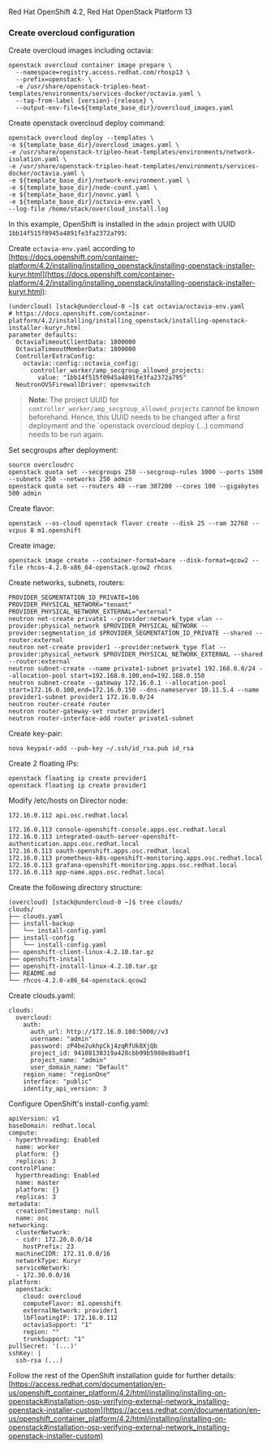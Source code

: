 Red Hat OpenShift 4.2, Red Hat OpenStack Platform 13

### Create overcloud configuration ###

Create overcloud images including octavia:
~~~
openstack overcloud container image prepare \
  --namespace=registry.access.redhat.com/rhosp13 \
  --prefix=openstack- \
  -e /usr/share/openstack-tripleo-heat-templates/environments/services-docker/octavia.yaml \
  --tag-from-label {version}-{release} \
  --output-env-file=${template_base_dir}/overcloud_images.yaml
~~~

Create openstack overcloud deploy command:
~~~
openstack overcloud deploy --templates \
-e ${template_base_dir}/overcloud_images.yaml \
-e /usr/share/openstack-tripleo-heat-templates/environments/network-isolation.yaml \
-e /usr/share/openstack-tripleo-heat-templates/environments/services-docker/octavia.yaml \
-e ${template_base_dir}/network-environment.yaml \
-e ${template_base_dir}/node-count.yaml \
-e ${template_base_dir}/novnc.yaml \
-e ${template_base_dir}/octavia-env.yaml \
--log-file /home/stack/overcloud_install.log
~~~

In this example, OpenShift is installed in the `admin` project with UUID `1bb14f515f0945a4891fe3fa2372a795`:

Create `octavia-env.yaml` according to [https://docs.openshift.com/container-platform/4.2/installing/installing_openstack/installing-openstack-installer-kuryr.html](https://docs.openshift.com/container-platform/4.2/installing/installing_openstack/installing-openstack-installer-kuryr.html):
~~~
(undercloud) [stack@undercloud-0 ~]$ cat octavia/octavia-env.yaml 
# https://docs.openshift.com/container-platform/4.2/installing/installing_openstack/installing-openstack-installer-kuryr.html
parameter_defaults:
  OctaviaTimeoutClientData: 1800000
  OctaviaTimeoutMemberData: 1800000
  ControllerExtraConfig:
    octavia::config::octavia_config:
      controller_worker/amp_secgroup_allowed_projects:
        value: "1bb14f515f0945a4891fe3fa2372a795"
  NeutronOVSFirewallDriver: openvswitch
~~~
> **Note:** The project UUID for `controller_worker/amp_secgroup_allowed_projects` cannot be known beforehand. 
> Hence, this UUID needs to be changed after a first deployment and the `openstack overcloud deploy (...) command needs to be run again.

Set secgroups after deployment:
~~~
source overcloudrc
openstack quota set --secgroups 250 --secgroup-rules 1000 --ports 1500 --subnets 250 --networks 250 admin
openstack quota set --routers 40 --ram 307200 --cores 100 --gigabytes 500 admin
~~~

Create flavor:
~~~
openstack --os-cloud openstack flavor create --disk 25 --ram 32768 --vcpus 8 m1.openshift
~~~

Create image:
~~~
openstack image create --container-format=bare --disk-format=qcow2 --file rhcos-4.2.0-x86_64-openstack.qcow2 rhcos
~~~

Create networks, subnets, routers:
~~~
PROVIDER_SEGMENTATION_ID_PRIVATE=106
PROVIDER_PHYSICAL_NETWORK="tenant"
PROVIDER_PHYSICAL_NETWORK_EXTERNAL="external"
neutron net-create private1 --provider:network_type vlan --provider:physical_network $PROVIDER_PHYSICAL_NETWORK --provider:segmentation_id $PROVIDER_SEGMENTATION_ID_PRIVATE --shared --router:external
neutron net-create provider1 --provider:network_type flat --provider:physical_network $PROVIDER_PHYSICAL_NETWORK_EXTERNAL --shared --router:external
neutron subnet-create --name private1-subnet private1 192.168.0.0/24 --allocation-pool start=192.168.0.100,end=192.168.0.150
neutron subnet-create --gateway 172.16.0.1 --allocation-pool start=172.16.0.100,end=172.16.0.150 --dns-nameserver 10.11.5.4 --name provider1-subnet provider1 172.16.0.0/24
neutron router-create router
neutron router-gateway-set router provider1
neutron router-interface-add router private1-subnet
~~~

Create key-pair:
~~~
nova keypair-add --pub-key ~/.ssh/id_rsa.pub id_rsa
~~~

Create 2 floating IPs:
~~~
openstack floating ip create provider1
openstack floating ip create provider1
~~~

Modify /etc/hosts on Director node:
~~~
172.16.0.112 api.osc.redhat.local

172.16.0.113 console-openshift-console.apps.osc.redhat.local
172.16.0.113 integrated-oauth-server-openshift-authentication.apps.osc.redhat.local
172.16.0.113 oauth-openshift.apps.osc.redhat.local
172.16.0.113 prometheus-k8s-openshift-monitoring.apps.osc.redhat.local
172.16.0.113 grafana-openshift-monitoring.apps.osc.redhat.local
172.16.0.113 app-name.apps.osc.redhat.local
~~~

Create the following directory structure:
~~~
(overcloud) [stack@undercloud-0 ~]$ tree clouds/
clouds/
├── clouds.yaml
├── install-backup
│   └── install-config.yaml
├── install-config
│   └── install-config.yaml
├── openshift-client-linux-4.2.10.tar.gz
├── openshift-install
├── openshift-install-linux-4.2.10.tar.gz
├── README.md
└── rhcos-4.2.0-x86_64-openstack.qcow2
~~~

Create clouds.yaml:
~~~
clouds:
  overcloud:
    auth:
      auth_url: http://172.16.0.108:5000//v3
      username: "admin"
      password: zP4be2ukhpCkj4zqRfUk8XjQb
      project_id: 94108130319a428cbb99b5988e8ba0f1
      project_name: "admin"
      user_domain_name: "Default"
    region_name: "regionOne"
    interface: "public"
    identity_api_version: 3
~~~

Configure OpenShift's install-config.yaml:
~~~
apiVersion: v1
baseDomain: redhat.local
compute:
- hyperthreading: Enabled
  name: worker
  platform: {}
  replicas: 3
controlPlane:
  hyperthreading: Enabled
  name: master
  platform: {}
  replicas: 3
metadata:
  creationTimestamp: null
  name: osc
networking:
  clusterNetwork:
  - cidr: 172.20.0.0/14
    hostPrefix: 23
  machineCIDR: 172.31.0.0/16
  networkType: Kuryr
  serviceNetwork:
  - 172.30.0.0/16
platform:
  openstack:
    cloud: overcloud
    computeFlavor: m1.openshift
    externalNetwork: provider1
    lbFloatingIP: 172.16.0.112
    octaviaSupport: "1"
    region: ""
    trunkSupport: "1"
pullSecret: '(...)'
sshKey: |
  ssh-rsa (...)
~~~
  
Follow the rest of the OpenShift installation guide for further details:
[https://access.redhat.com/documentation/en-us/openshift_container_platform/4.2/html/installing/installing-on-openstack#installation-osp-verifying-external-network_installing-openstack-installer-custom](https://access.redhat.com/documentation/en-us/openshift_container_platform/4.2/html/installing/installing-on-openstack#installation-osp-verifying-external-network_installing-openstack-installer-custom)
